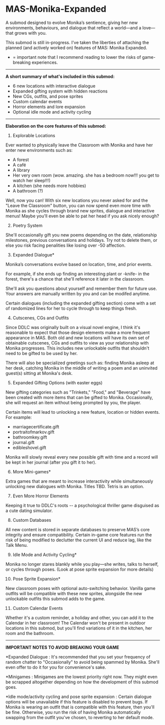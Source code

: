# MAS-Monika-Expanded


A submod designed to evolve Monika’s sentience, giving her new environments, behaviours, and dialogue that reflect a world—and a love—that grows with you.

This submod is still in-progress. I've taken the liberties of attaching the planned (and actively worked on) features of MAS: Monika Expanded.

* = important note that I recommend reading to lower the risks of game-breaking experiences.

---------------------------------------------------------------------------------------

**A short summary of what's included in this submod:**



- 6 new locations with interactive dialogue
- Expanded gifting system with hidden reactions
- New CGs, outfits, and pose sprites
- Custom calendar events
- Horror elements and lore expansion
- Optional idle mode and activity cycling

------------------------------------------------------

**Elaboration on the core features of this submod:**



1. Explorable Locations

Ever wanted to physically leave the Classroom with Monika and have her enter new environments such as:

- A forest
- A café
- A library
- Her very own room (wow. amazing. she has a bedroom now!!! you get to watch her sleep!!!)
- A kitchen (she needs more hobbies)
- A bathroom (?)

Well, now you can! With six new locations you never asked for and the "Leave the Classroom" button, you can now spend even more time with Monika as she cycles through brand new sprites, dialogue and interactive menus! Maybe you'll even be able to pat her head if you ask nicely enough?
   
2. Poetry System

She'll occasionally gift you new poems depending on the date, relationship milestones, previous conversations and holidays. Try not to delete them, or else you risk facing penalities like losing over -50 affection.
   
3. Expanded Dialogue*

Monika’s conversations evolve based on location, time, and prior events.

For example, if she ends up finding an interesting plant or -knife- in the forest, there's a chance that she'll reference it later in the classroom.

She'll ask you questions about yourself and remember them for future use. Your answers are manually written by you and can be modifed anytime.

Certain dialogues (including the expanded gifting section) come with a set of randomized lines for her to cycle through to keep things fresh.

4. Cutscenes, CGs and Outfits

Since DDLC was originally built on a visual novel engine, I think it's reasonable to expect that those design elements make a more frequent appearance in MAS. Both old and new locations will have its own set of obtainable cutscenes, CGs and outfits to view as your relationship with Monika progresses. This includes new unlockable outfits that shouldn't need to be gifted to be used by her.

There will also be specialized greetings such as: finding Monika asleep at her desk, catching Monika in the middle of writing a poem and an uninvited guest(s) sitting at Monika's desk.

5. Expanded Gifting Options (with easter eggs)

New gifting categories such as "Trinkets," "Food," and "Beverage" have been created with more items that can be gifted to Monika. Occasionally, she will request an item without being prompted by you, the player. 

Certain items will lead to unlocking a new feature, location or hidden events. For example:

- marriagecertificate.gift
- portraitofmarkov.gift
- bathroomkey.gift
- journal.gift
- edibleshovel.gift

Monika will slowly reveal every new possible gift with time and a record will be kept in her journal (after you gift it to her).
 
6. More Mini-games*

Extra games that are meant to increase interactivity while simultaneously unlocking new dialogues with Monika. Titles TBD. Tetris is an option.

7. Even More Horror Elements

Keeping it true to DDLC's roots -- a psychological thriller game disguised as a cute dating simulator. 

8. Custom Databases

All new content is stored in separate databases to preserve MAS’s core integrity and ensure compatibility. Certain in-game core features run the risk of being modified to declutter the current UI and reduce lag, like the Talk Menu.

9. Idle Mode and Activity Cycling*

Monika no longer stares blankly while you play—she writes, talks to herself, or cycles through poses. (Look at pose sprite expansion for more details)

10. Pose Sprite Expansion*

New classroom poses with optional auto-switching behavior. Vanilla game outfits will be compatible with these new sprites, alongside the new unlockable outfits this submod adds to the game.

11. Custom Calendar Events

Whether it's a custom reminder, a holiday and other, you can add it to the Calendar in her classroom! The Calendar won't be present in outdoor locations in this submod, but you'll find variations of it in the kitchen, her room and the bathroom.

----------------------------------------------------------------------
**IMPORTANT NOTES TO AVOID BREAKING YOUR GAME**


*Expanded Dialogue : It's recommended that you set your frequency of random chatter to "Occasionally" to avoid being spammed by Monika. She'll even offer to do it for you for convenience's sake. 

*Minigames : Minigames are the lowest priority right now. They might even be scrapped altogether depending on how the development of this submod goes.

*Idle mode/activity cycling and pose sprite expansion : Certain dialogue options will be unavailable if this feature is disabled to prevent bugs. If Monika is wearing an outfit that is compatible with this feature, then you'll be fine. Otherwise, you run the risk of having Monika automatically swapping from the outfit you've chosen, to reverting to her default mode.
